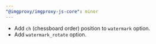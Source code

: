 ```yaml
---
"@imgproxy/imgproxy-js-core": minor
---
```


- Add `ch` (chessboard order) position to `watermark` option.
- Add `watermark_rotate` option.
